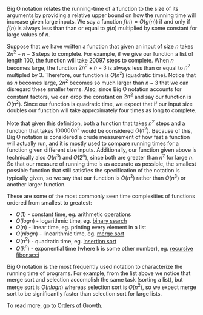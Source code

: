 Big O notation relates the running-time of a function to the size of its arguments by providing a relative upper bound on how the running time will increase given large inputs. We say a function $f(n) = O(g(n))$ if and only if $f(n)$ is always less than than or equal to $g(n)$ multiplied by some constant for large values of $n$.

Suppose that we have written a function that given an input of size $n$ takes $2n^2 + n - 3$ steps to complete. For example, if we give our function a list of length $100$, the function will take $20097$ steps to complete. When $n$ becomes large, the function $2n^2 + n - 3$ is always less than or equal to $n^2$ multipled by 3. Therefore, our function is $O(n^2)$ (quadratic time). Notice that as $n$ becomes large, $2n^2$ becomes so much larger than $n - 3$ that we can disregard these smaller terms. Also, since Big O notation accounts for constant factors, we can drop the constant on $2n^2$ and say our function is $O(n^2)$. Since our function is quadratic time, we expect that if our input size doubles our function will take approximately four times as long to complete.

Note that given this definition, both a function that takes $n^2$ steps and a function that takes $100000n^2$ would be considered $O(n^2)$. Because of this, Big O notation is considered a crude measurement of how fast a function will actually run, and it is mostly used to compare running times for a function given different size inputs. Additionally, our function given above is technically also $O(n^3)$ and $O(2^n)$, since both are greater than $n^2$ for large $n$. So that our measure of running time is as accurate as possible, the smallest possible function that still satisfies the specification of the notation is typically given, so we say that our function is $O(n^2)$ rather than $O(n^3)$ or another larger function. 

These are some of the most commonly seen time complexities of functions ordered from smallest to greatest:

- $O(1)$ - constant time, eg. arithmetic operations
- $O(logn)$ - logarithmic time, eg. [binary search](http://en.wikipedia.org/wiki/Binary_search_algorithm)
- $O(n)$ - linear time, eg. printing every element in a list
- $O(nlogn)$ - linearithmic time, eg. [merge sort](http://en.wikipedia.org/wiki/Merge_sort)
- $O(n^2)$ - quadratic time, eg. [insertion sort](http://en.wikipedia.org/wiki/Insertion_sort)
- $O(k^n)$ - exponential time (where k is some other number), eg. [recursive fibonacci](http://mitpress.mit.edu/sicp/full-text/book/book-Z-H-11.html#%_sec_1.2.2)

Big O notation is the most frequently used notation to characterize the running time of programs. For example, from the list above we notice that merge sort and selection accomplish the same task (sorting a list), but merge sort is $O(nlogn)$ whereas selection sort is $O(n^2)$, so we expect merge sort to be significantly faster than selection sort for large lists. 

To read more, go to [Orders of Growth](../orders-growth/).